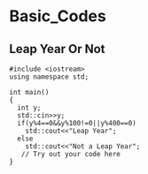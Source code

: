 # Basic_Codes



## Leap Year Or Not ##



```
#include <iostream>
using namespace std;

int main() 
{
  int y;
  std::cin>>y;
  if(y%4==0&&y%100!=0||y%400==0)
    std::cout<<"Leap Year";
  else 
    std::cout<<"Not a Leap Year";
   // Try out your code here
}
```


